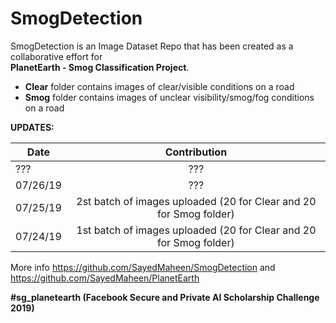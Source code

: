 # SmogDetection

SmogDetection is an Image Dataset Repo that has been created as a collaborative effort for</br>
**PlanetEarth - Smog Classification Project**. 
- **Clear** folder contains images of clear/visible conditions on a road
- **Smog** folder contains images of unclear visibility/smog/fog conditions on a road

__UPDATES:__

| Date          | Contribution  | 
| ------------- |:-------------:| 
|???            | ???           |
|07/26/19       | ??? | 
|07/25/19       | 2st batch of images uploaded (20 for Clear and 20 for Smog folder)       |   
|07/24/19       | 1st batch of images uploaded (20 for Clear and 20 for Smog folder)     | 

More info https://github.com/SayedMaheen/SmogDetection and https://github.com/SayedMaheen/PlanetEarth

**#sg_planetearth (Facebook Secure and Private AI Scholarship Challenge 2019)**
